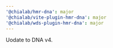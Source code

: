 ```yaml
---
'@chialab/hmr-dna': major
'@chialab/vite-plugin-hmr-dna': major
'@chialab/wds-plugin-hmr-dna': major
---
```


Uodate to DNA v4.
